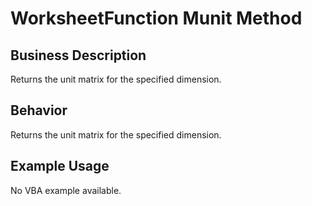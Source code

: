 # WorksheetFunction Munit Method

## Business Description
Returns the unit matrix for the specified dimension.

## Behavior
Returns the unit matrix for the specified dimension.

## Example Usage
No VBA example available.